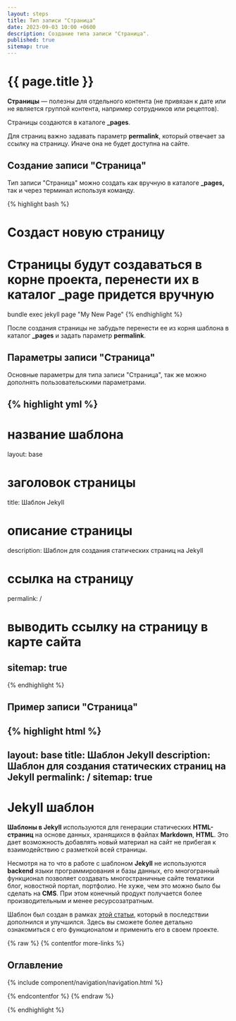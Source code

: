 ```yaml
---
layout: steps
title: Тип записи "Страница"
date: 2023-09-03 10:00 +0600
description: Создание типа записи "Страница".
published: true
sitemap: true
---
```


# {{ page.title }}

**Страницы** — полезны для отдельного контента (не привязан к дате или не является группой контента, например сотрудников или рецептов).

Страницы создаются в каталоге **_pages**.

Для страниц важно задавать параметр **permalink**, который отвечает за ссылку на страницу. Иначе она не будет доступна на сайте.

## Создание записи "Страница"

Тип записи "Страница" можно создать как вручную в каталоге **_pages,** так и через терминал используя команду.

{% highlight bash %}
# Создаст новую страницу
# Страницы будут создаваться в корне проекта, перенести их в каталог _page придется вручную
bundle exec jekyll page "My New Page"
{% endhighlight %}

После создания страницы не забудьте перенести ее из корня шаблона в каталог **_pages** и задать параметр **permalink**.

## Параметры записи "Страница"

Основные параметры для типа записи "Страница", так же можно дополнять пользовательскими параметрами.

{% highlight yml %}
---
# название шаблона
layout: base

# заголовок страницы
title: Шаблон Jekyll

# описание страницы
description: Шаблон для создания статических страниц на Jekyll

# ссылка на страницу
permalink: /

# выводить ссылку на страницу в карте сайта
sitemap: true
---
{% endhighlight %}

## Пример записи "Страница"

{% highlight html %}
---
layout: base
title: Шаблон Jekyll
description: Шаблон для создания статических страниц на Jekyll
permalink: /
sitemap: true
---

<h1>Jekyll шаблон</h1>

<p><b>Шаблоны в Jekyll</b> используются для генерации статических <b>HTML-страниц</b> на основе данных, хранящихся в файлах <b>Markdown</b>, <b>HTML</b>. Это дает возможность добавлять новый материал на сайт не прибегая к взаимодействию с разметкой всей страницы.</p>

<p>Несмотря на то что в работе с шаблоном <b>Jekyll</b> не используются <b>backend</b> языки программирования и базы данных, его многогранный функционал позволяет создавать многостраничные сайте тематики блог, новостной портал, портфолио. Не хуже, чем это можно было бы сделать на <b>CMS</b>. При этом конечный продукт получается более производительным и менее ресурсозатратным.</p>

<p>Шаблон был создан в рамках <a href="#" target="_blank" rel="nofollow">этой статьи</a>, который в последствии дополнился и улучшился. Здесь вы сможете более детально ознакомиться с его функционалом и применить его в своем проекте.</p>

{% raw %}
{% contentfor more-links %}
<div class="layout__more-links">
  <h2 id="links">Оглавление</h2>

  {% include component/navigation/navigation.html %}
</div>
{% endcontentfor %}
{% endraw %}

{% endhighlight %}
